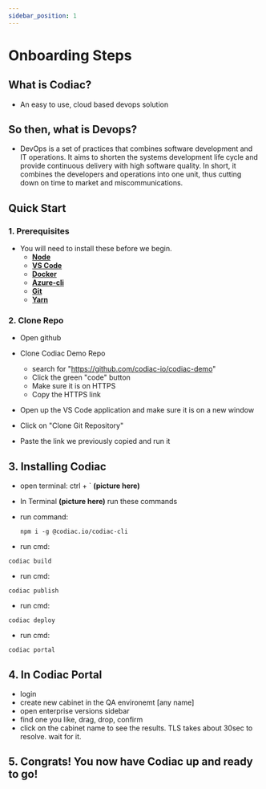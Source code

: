 ```yaml
---
sidebar_position: 1
---
```

# Onboarding Steps

## What is Codiac?
- An easy to use, cloud based devops solution

## So then, what is Devops?
- DevOps is a set of practices that combines software development and IT operations. It aims to shorten the systems development life cycle and provide continuous delivery with high software quality. In short, it combines the developers and operations into one unit, thus cutting down on time to market and miscommunications. 

## Quick Start

### 1. Prerequisites
- You will need to install these before we begin.
  - **[Node](https://nodejs.org/en/)** 
  - **[VS Code](https://code.visualstudio.com/)**  
  - **[Docker](https://www.docker.com/products/docker-desktop/)**
  - **[Azure-cli](https://docs.microsoft.com/en-us/cli/azure/install-azure-cli)**
  - **[Git](https://git-scm.com/downloads)**  
  - **[Yarn](https://classic.yarnpkg.com/lang/en/docs/install/#mac-stable)**

### 2. Clone Repo
- Open github
- Clone Codiac Demo Repo
  - search for "https://github.com/codiac-io/codiac-demo"
  - Click the green "code" button
  - Make sure it is on HTTPS
  - Copy the HTTPS link
- Open up the VS Code application and make sure it is on a new window

- Click on "Clone Git Repository"
- Paste the link we previously copied and run it
## 3. Installing Codiac
- open terminal: ctrl + ` **(picture here)**
- In Terminal **(picture here)** run these commands
- run command: 
  ```
  npm i -g @codiac.io/codiac-cli
  ```

- run cmd: 
```
codiac build
```
- run cmd: 
```
codiac publish
```
- run cmd: 
```
codiac deploy
```
- run cmd: 
```
codiac portal
```
## 4. In Codiac Portal
- login
- create new cabinet in the QA environemt [any name]
- open enterprise versions sidebar
- find one you like, drag, drop, confirm
- click on the cabinet name to see the results. TLS takes about 30sec to resolve. wait for it.
## 5. Congrats! You now have Codiac up and ready to go!







